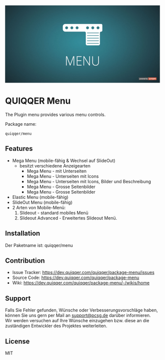 ![QUIQQER Menu](bin/images/Readme.jpg)


QUIQQER Menu
========

The Plugin menu provides various menu controls.

Package name:

    quiqqer/menu


Features
--------

- Mega Menu (mobile-fähig & Wechsel auf SlideOut)
    - besitzt verschiedene Anzeigearten
        - Mega Menu - mit Unterseiten
        - Mega Menu - Unterseiten mit Icons
        - Mega Menu - Unterseiten mit Icons, Bilder und Beschreibung
        - Mega Menu - Grosse Seitenbilder
        - Mega Menu - Grosse Seitenbilder
- Elastic Menu (mobile-fähig)
- SlideOut Menu (mobile-fähig)
- 2 Arten von Mobile-Menü:
  1. Slideout - standard mobiles Menü
  2. Slideout Advanced - Erweitertes Slideout Menü.


Installation
------------

Der Paketname ist: quiqqer/menu


Contribution
----------

- Issue Tracker: https://dev.quiqqer.com/quiqqer/package-menu/issues
- Source Code: https://dev.quiqqer.com/quiqqer/package-menu
- Wiki: https://dev.quiqqer.com/quiqqer/package-menu/-/wikis/home


Support
-------

Falls Sie Fehler gefunden, Wünsche oder Verbesserungsvorschläge haben,
können Sie uns gern per Mail an support@pcsg.de darüber informieren.  
Wir werden versuchen auf Ihre Wünsche einzugehen bzw. diese an die zuständigen Entwickler
des Projektes weiterleiten.


License
-------

MIT